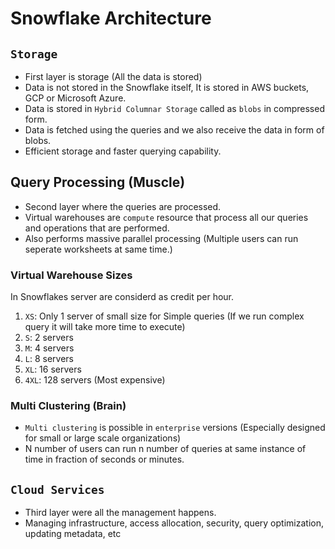 # Snowflake Architecture

## `Storage`
- First layer is storage (All the data is stored)
- Data is not stored in the Snowflake itself, It is stored in AWS buckets, GCP or Microsoft Azure.
- Data is stored in `Hybrid Columnar Storage` called as `blobs` in compressed form.
- Data is fetched using the queries and we also receive the data in form of blobs.
- Efficient storage and faster querying capability.

## Query Processing (Muscle)
- Second layer where the queries are processed.
- Virtual warehouses are `compute` resource that process all our queries and operations that are performed.
- Also performs massive parallel processing (Multiple users can run seperate worksheets at same time.)

### Virtual Warehouse Sizes

In Snowflakes server are considerd as credit per hour.

1. `XS`: Only 1 server of small size for Simple queries (If we run complex query it will take more time to execute)
2. `S`: 2 servers
3. `M`: 4 servers
4. `L`: 8 servers
5. `XL`: 16 servers
6. `4XL`: 128 servers (Most expensive)

### Multi Clustering (Brain)
- `Multi clustering` is possible in `enterprise` versions (Especially designed for small or large scale organizations)
- N number of users can run n number of queries at same instance of time in fraction of seconds or minutes.

## `Cloud Services`
- Third layer were all the management happens.
- Managing infrastructure, access allocation, security, query optimization, updating metadata, etc
